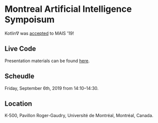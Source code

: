 # Montreal Artificial Intelligence Sympoisum

Kotlin∇ was [accepted](http://montrealaisymposium.com/) to MAIS '19! 

## Live Code

Presentation materials can be found [here](https://github.com/breandan/type-safety/blob/master/src/main/kotlin/answers/Answers.kt).

## Scheudle

Friday, September 6th, 2019 from 14:10–14:30.

## Location

K-500, Pavillon Roger-Gaudry, Université de Montréal, Montréal, Canada.

